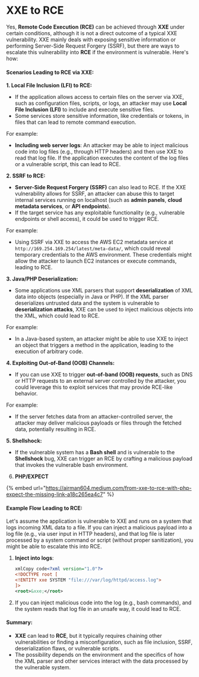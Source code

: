 # XXE to RCE

Yes, **Remote Code Execution (RCE)** can be achieved through **XXE** under certain conditions, although it is not a direct outcome of a typical XXE vulnerability. XXE mainly deals with exposing sensitive information or performing Server-Side Request Forgery (SSRF), but there are ways to escalate this vulnerability into **RCE** if the environment is vulnerable. Here's how:

#### Scenarios Leading to RCE via XXE:

**1. Local File Inclusion (LFI) to RCE:**

* If the application allows access to certain files on the server via XXE, such as configuration files, scripts, or logs, an attacker may use **Local File Inclusion (LFI)** to include and execute sensitive files.
* Some services store sensitive information, like credentials or tokens, in files that can lead to remote command execution.

For example:

* **Including web server logs**: An attacker may be able to inject malicious code into log files (e.g., through HTTP headers) and then use XXE to read that log file. If the application executes the content of the log files or a vulnerable script, this can lead to RCE.

**2. SSRF to RCE:**

* **Server-Side Request Forgery (SSRF)** can also lead to RCE. If the XXE vulnerability allows for SSRF, an attacker can abuse this to target internal services running on localhost (such as **admin panels**, **cloud metadata services**, or **API endpoints**).
* If the target service has any exploitable functionality (e.g., vulnerable endpoints or shell access), it could be used to trigger RCE.

For example:

* Using SSRF via XXE to access the AWS EC2 metadata service at `http://169.254.169.254/latest/meta-data/`, which could reveal temporary credentials to the AWS environment. These credentials might allow the attacker to launch EC2 instances or execute commands, leading to RCE.

**3. Java/PHP Deserialization:**

* Some applications use XML parsers that support **deserialization** of XML data into objects (especially in Java or PHP). If the XML parser deserializes untrusted data and the system is vulnerable to **deserialization attacks**, XXE can be used to inject malicious objects into the XML, which could lead to RCE.

For example:

* In a Java-based system, an attacker might be able to use XXE to inject an object that triggers a method in the application, leading to the execution of arbitrary code.

**4. Exploiting Out-of-Band (OOB) Channels:**

* If you can use XXE to trigger **out-of-band (OOB) requests**, such as DNS or HTTP requests to an external server controlled by the attacker, you could leverage this to exploit services that may provide RCE-like behavior.

For example:

* If the server fetches data from an attacker-controlled server, the attacker may deliver malicious payloads or files through the fetched data, potentially resulting in RCE.

**5. Shellshock:**

* If the vulnerable system has a **Bash shell** and is vulnerable to the **Shellshock** bug, XXE can trigger an RCE by crafting a malicious payload that invokes the vulnerable bash environment.

6. **PHP/EXPECT**

{% embed url="https://airman604.medium.com/from-xxe-to-rce-with-php-expect-the-missing-link-a18c265ea4c7" %}

#### Example Flow Leading to RCE:

Let's assume the application is vulnerable to XXE and runs on a system that logs incoming XML data to a file. If you can inject a malicious payload into a log file (e.g., via user input in HTTP headers), and that log file is later processed by a system command or script (without proper sanitization), you might be able to escalate this into RCE.

1.  **Inject into logs**:

    ```xml
    xmlCopy code<?xml version="1.0"?>
    <!DOCTYPE root [
    <!ENTITY xxe SYSTEM "file:///var/log/httpd/access.log">
    ]>
    <root>&xxe;</root>
    ```
2. If you can inject malicious code into the log (e.g., bash commands), and the system reads that log file in an unsafe way, it could lead to RCE.

#### Summary:

* **XXE** can lead to **RCE**, but it typically requires chaining other vulnerabilities or finding a misconfiguration, such as file inclusion, SSRF, deserialization flaws, or vulnerable scripts.
* The possibility depends on the environment and the specifics of how the XML parser and other services interact with the data processed by the vulnerable system.
